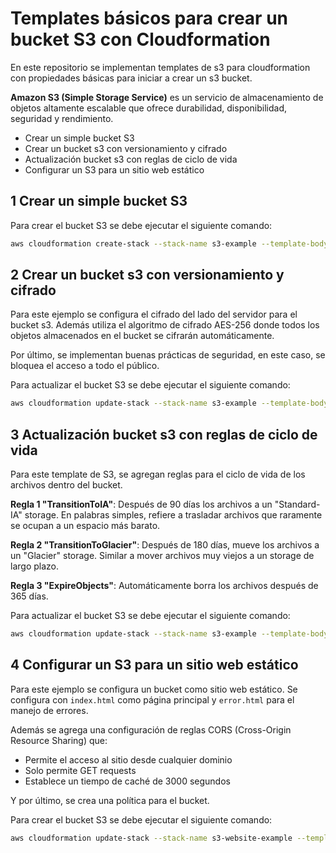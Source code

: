 # Templates básicos para crear un bucket S3 con Cloudformation

En este repositorio se implementan templates de s3 para cloudformation con propiedades básicas para iniciar a crear un s3 bucket.

**Amazon S3 (Simple Storage Service)** es un servicio de almacenamiento de objetos altamente escalable que ofrece durabilidad, disponibilidad, seguridad y rendimiento.

- Crear un simple bucket S3
- Crear un bucket s3 con versionamiento y cifrado
- Actualización bucket s3 con reglas de ciclo de vida
- Configurar un S3 para un sitio web estático

## 1 Crear un simple bucket S3

Para crear el bucket S3 se debe ejecutar el siguiente comando:

```bash
aws cloudformation create-stack --stack-name s3-example --template-body file://S3/01_s3_base.yml
```

## 2 Crear un bucket s3 con versionamiento y cifrado

Para este ejemplo se configura el cifrado del lado del servidor para el bucket s3. Además utiliza el algoritmo de cifrado AES-256 donde todos los objetos almacenados en el bucket se cifrarán automáticamente.

Por último, se implementan buenas prácticas de seguridad, en este caso, se bloquea el acceso a todo el público.

Para actualizar el bucket S3 se debe ejecutar el siguiente comando:

```bash
aws cloudformation update-stack --stack-name s3-example --template-body file://S3/02_s3_base.yml
```

## 3 Actualización bucket s3 con reglas de ciclo de vida

Para este template de S3, se agregan reglas para el ciclo de vida de los archivos dentro del bucket.

**Regla 1 "TransitionToIA"**: Después de 90 días los archivos a un "Standard-IA" storage. En palabras simples, refiere a trasladar archivos que raramente se ocupan a un espacio más barato.

**Regla 2 "TransitionToGlacier"**: Después de 180 días, mueve los archivos a un "Glacier" storage. Similar a mover archivos muy viejos a un storage de largo plazo.

**Regla 3 "ExpireObjects"**: Automáticamente borra los archivos después de 365 días.

Para actualizar el bucket S3 se debe ejecutar el siguiente comando:

```bash
aws cloudformation update-stack --stack-name s3-example --template-body file://S3/03_s3_base.yml
```

## 4 Configurar un S3 para un sitio web estático

Para este ejemplo se configura un bucket como sitio web estático. Se configura con `index.html` como página principal y `error.html` para el manejo de errores.

Además se agrega una configuración de reglas CORS (Cross-Origin Resource Sharing) que:

- Permite el acceso al sitio desde cualquier dominio
- Solo permite GET requests
- Establece un tiempo de caché de 3000 segundos

Y por último, se crea una política para el bucket.

Para crear el bucket S3 se debe ejecutar el siguiente comando:

```bash
aws cloudformation update-stack --stack-name s3-website-example --template-body file://S3/04_s3_base.yml
```